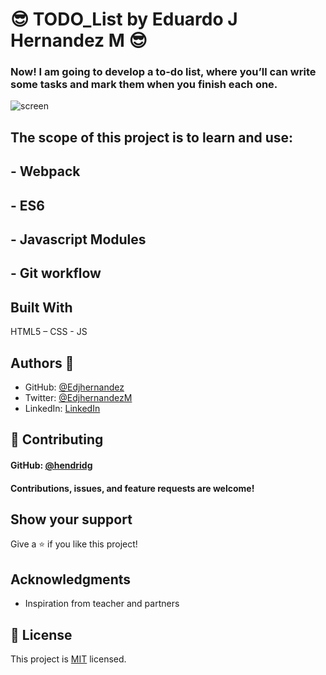 # 😎  TODO_List by Eduardo J Hernandez M 😎

### Now! I am going to develop a to-do list, where you’ll can write some tasks and mark them when you finish each one.

![screen](./images/Screenshot%202023-05-12%20161510.png)

## The scope of this project is to learn and use:

## - Webpack  
## - ES6
## - Javascript Modules
## - Git workflow

## Built With
HTML5 – CSS - JS

## Authors 🤯

- GitHub: [@Edjhernandez](https://github.com/Edjhernandez)
- Twitter: [@EdjhernandezM](https://twitter.com/EdjhernandezM)
- LinkedIn: [LinkedIn](https://www.linkedin.com/in/eduardo-jose-hernandez-marin-53b27358/)

## 🤝 Contributing

#### GitHub: [@hendridg](https://github.com/hendridg)
#### Contributions, issues, and feature requests are welcome!

## Show your support

Give a ⭐️ if you like this project!

## Acknowledgments

- Inspiration from teacher and partners

## 📝 License

This project is [MIT](./MIT.md) licensed.